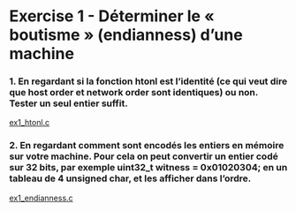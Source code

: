 # Exercise 1 - Déterminer le « boutisme » (endianness) d’une machine

### 1. En regardant si la fonction htonl est l’identité (ce qui veut dire que host order et network order sont identiques) ou non. Tester un seul entier suffit.

[ex1_htonl.c](./ex1_htonl.c)

### 2. En regardant comment sont encodés les entiers en mémoire sur votre machine. Pour cela on peut convertir un entier codé sur 32 bits, par exemple uint32_t witness = 0x01020304; en un tableau de 4 unsigned char, et les afficher dans l’ordre.

[ex1_endianness.c](./ex1_endianness.c)